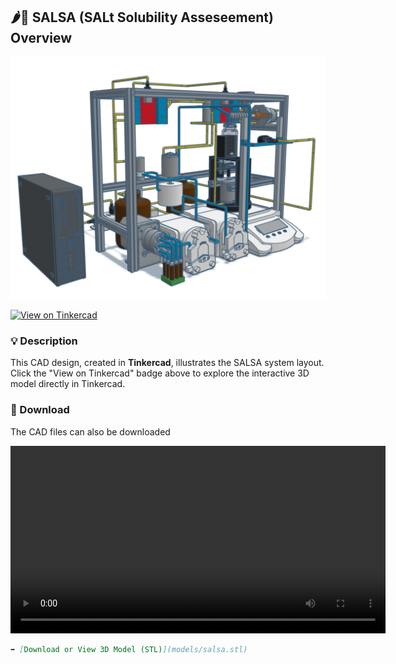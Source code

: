 ## 🌶️💃 SALSA (SALt Solubility Asseseement) Overview

![Figure caption](SALSA.png)

[![View on Tinkercad](https://img.shields.io/badge/View_on-Tinkercad-blue?logo=tinkercad)](https://www.tinkercad.com/things/hDfqXV61bJv-salsa?sharecode=YJTL68Jkb8FKqE5ZNH3yYRmwnFiBkBHt6frKfPDzQME)

### 💡 Description
This CAD design, created in **Tinkercad**, illustrates the SALSA system layout.  
Click the "View on Tinkercad" badge above to explore the interactive 3D model directly in Tinkercad.

### 📂 Download
The CAD files can also be downloaded 


<video src="SALSA demo.mp4" controls width="600"></video>



```markdown
➡️ [Download or View 3D Model (STL)](models/salsa.stl)



